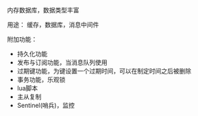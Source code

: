 内存数据库，数据类型丰富

用途：
缓存，数据库，消息中间件

附加功能：

- 持久化功能
- 发布与订阅功能，当消息队列使用
- 过期键功能，为键设置一个过期时间，可以在制定时间之后被删除
- 事务功能，乐观锁
- lua脚本
- 主从复制
- Sentinel(哨兵)，监控